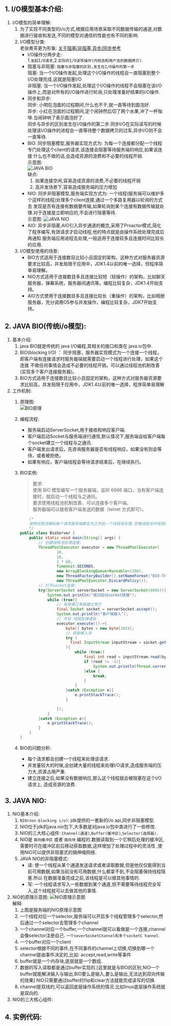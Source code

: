 ## 1. I/O模型基本介绍:

1. I/O模型的简单理解:
    1. 为了实现不同类型的i/o方式,根据应用场景采取不同数据传输的通道,对数据进行接收和发送,不同的模型对通信的性能也有不同的影响.
    2. I/O模型分类:  
       老张煮茶更为形象: [关于阻塞/非阻塞,异步/同步参考](https://www.zhihu.com/question/19732473)
        - I/O操作分两步走:  
          1.`发起I/O请求`,2.`实际的I/O读写操作(内核态和用户态的数据拷贝)`.
        - 阻塞与非阻塞:
          `阻塞与非阻塞的区别,发生在I/O操作的第一步`  
          阻塞: 当一个I/O操作发起,处理这个I/O操作的线程会一直阻塞到整个I/O处理完成,这就是阻塞I/O  
          非阻塞: 当一个I/O操作发起,处理这个I/O操作的线程不会阻塞在该I/O操作上,而是对所有的I/O操作进行轮询,只处理准备好结果的I/O操作.        
        - 同步和异步:  
          同步: 小明在泡面的过程期间,什么也不干,就一直等待到面泡好.  
          异步: 小红在泡面的过程期间,定个闹钟然后切了两个水果,冲了一杯咖啡.当闹钟响了表示面泡好了.  
          同步与异步的区别发生在I/0操作的第二步.同步I/O在实际读写的时候处理该I/O操作的进程会一直等待整个数据拷贝的过车,异步I/O则不会一直等待.
        - BIO: 同步阻塞模型,服务器实现方式为: 为每一个连接都分配一个线程专门处理这个client的请求,该连接会阻塞等待服务端的响应,如果该连接
          什么也不做的话,会造成资源的浪费和不必要的线程开销.  
          示意图:  
          ![JAVA BIO](../../_media/chapter13_Netty/1_javaIO复习/JAVA%20BIO.png)  
          缺点:  
          1. 如果连接空闲,容易造成资源的浪费,不必要的线程开销
          2. 高并发场景下,容易造成服务端的压力增加  
        - NIO: 同步非阻塞模型,服务端实现方式为: 一个线程(服务端可以维护多个这样的线程)处理多个client连接,通过一个多路复用器以轮询的方式去
          发现是否有连接有数据要传输,如果轮询到某个连接有数据传输就处理.对于连接是立即响应的,不会进行阻塞等待.  
          示意图: 
          ![JAVA NIO](../../_media/chapter13_Netty/1_javaIO复习/NIO.png)  
        - AIO: 异步非阻塞,AIO引入异步通道的概念,采用了Proactor模式,简化了程序编写,有效请求才启动线程,他的特点就是由操作系统处理完成后再通知
          服务端应用进程去处理,一般适用于连接较多且连接时间比较长的应用.
    3. I/O模型使用的场景:
        - BIO方式适用于连接数目比较小且固定的架构，这种方式对服务器资源要求比较高，并发局限于应用中，JDK1.4以前的唯一选择，但程序简单易理解。
        - NIO方式适用于连接数目多且连接比较短（轻操作）的架构，比如聊天服务器，弹幕系统，服务器间通讯等。编程比较复杂，JDK1.4开始支持。
        - AIO方式使用于连接数目多且连接比较长（重操作）的架构，比如相册服务器，充分调用OS参与并发操作，编程比较复杂，JDK7开始支持。  
    

## 2. JAVA BIO(传统i/o模型):

1. 基本介绍:  
    1. java BIO就是传统的 java I/O编程,其相关的接口和类在 java.io包中.
    2. BIO(blocking I/O) ： 同步阻塞，服务器实现模式为一个连接一个线程，即客户端有连接请求时服务器端就需要启动一个线程进行处理，如果这个连接
       不做任何事情会造成不必要的线程开销，可以通过线程池机制改善(实现多个客户连接服务器)。
    3. BIO方式适用于连接数目比较小且固定的架构，这种方式对服务器资源要求比较高，并发局限于应用中，JDK1.4以前的唯一选择，程序简单易理解
2. 工作机制:  
    1. 原理图:  
    ![BIO原理](../../_media/chapter13_Netty/1_javaIO复习/BIO工作原理.png)  
    2. 编程流程:  
        - 服务端启动ServerSocket,用于接收和响应客户端.
        - 客户端启动Socket与服务端进行通信,默认情况下,服务端会给客户端每个socket建立一个线程与之通讯.
        - 客户端发出请求后，先咨询服务器是否有线程响应，如果没有则会等待，或者被拒绝。
        - 如果有响应，客户端线程会等待请求结束后，在继续执行。
    3. BIO实例:
       > 要求:  
       使用 BIO 模型编写一个服务器端，监听 6666 端口，当有客户端连接时，就启动一个线程与之通讯。  
       要求使用线程池机制改善，可以连接多个客户端。  
       服务器端可以接收客户端发送的数据（telnet 方式即可）。  
        
        ```java
            /*
            使用线程池模拟每个请求服务端都会为之开启一个线程来处理.忽略线程池中线程数量的限制
            */
        public class BioServer {
            public static void main(String[] args) {
                // 创建线程池处理连接:
                ThreadPoolExecutor executor = new ThreadPoolExecutor(
                        10,
                        10,
                        2 * 60,
                        TimeUnit.SECONDS,
                        new ArrayBlockingQueue<Runnable>(100),
                        new ThreadFactoryBuilder().setNameFormat("BIO-THREAD-POOL-%d").build(),
                        new ThreadPoolExecutor.DiscardPolicy());
                // 打开socket连接:
                try(ServerSocket serverSocket = new ServerSocket(6666)){
                    System.out.println("成功启动socket链接");
                    while (true){
                        // 有链接过来就建立简介
                        final Socket socket = serverSocket.accept();
                        System.out.println("客户端接入");
                        // 开启 线程处理通信
                        executor.execute(()->{
                            byte[] bytes = new byte[1024];
                            // 获取输入流
                            try (
                              final InputStream inputStream = socket.getInputStream()
                            ){
                                while (true){
                                    final int read = inputStream.read(bytes);
                                    if (read != -1){
                                        System.out.println(Thread.currentThread().getName() + " : " +new String(bytes, "GBK"));
                                    }else {
                                        break;
                                    }
                                }
                            }catch (Exception e){
                                e.printStackTrace();
                            }
        
                        });
                    }
                }catch (Exception e){
                    e.printStackTrace();
                }
            }
        }
        ```  
   4. BIO的问题分析:
        - 每个请求都会创建一个线程来处理该请求.
        - 并发量较大的时候,会创建大量的线程来处理I/O请求,造成服务端的压力大,资源占用严重.
        - 建立连接之后,如果没有数据响应,那么这个线程就会被阻塞在这个I/O请求上, 造成资源的浪费.


## 3. JAVA NIO:
1. NIO基本介绍:
    1. `NIO(non-blocking i/o)`: jdk提供的一套新的i/o api,同步非阻塞模型.
    2. NIO位于jdk的java.nio包下,大多数是对java.io包中类进行了一些修改.
    3. NIO的三大核心组件: `Channel(通道)`,`Buffer(缓冲区)`,`Selector(选择器)`.  
    4. NIO是 `面向缓冲区` 或者 `面向块` 编程的.数据读取到一个它稍后处理的缓冲区,需要时可在缓冲区前后移动获取数据,这样增加了处理过程中的灵活性
    ,使用NIO可以提供非阻塞式的搞伸缩网络.  
    5. JAVA NIO的非阻塞模式:  
        - 读: 使一个线程从某个通道发送请求或者读取数据,但是他仅仅能得到当前可用数据,如果当前没有可用数据,什么都拿不到,不会阻塞保持线程阻塞.所以
    在数据准备完成之前,该线程是可以做其他事情的.
        - 写: 一个线程请求写入一些数据到某个通道,但不需要等待线程完全写入,这个线程就可以去做其他的事情.
2. NIO的原理示意图:
   ![NIO原理示意图](../../_media/chapter13_Netty/1_javaIO复习/Nio原理示意图.png)  
   解释:  
   1. 上图是服务端的NIO原理示意图
   2. 一个线程对应一个selector,服务端可以开启多个线程管理多个selector,然后通过一个selector去管理多个channel
   3. 一个channel对应一个buffer,一个channel就可以看做是一个连接,channel会像selector注册自己. `一个severSocketChannel和多个socketC hannel`.
   4. 一个buffer对应一个client 
   5. selector根据不同的事件,在不同事件的channel上切换,切换到哪一个channel是由事件决定的,比如: accept,read,write等事件
   6. buffer就是一个内存块,底层就是一个数组.
   7. 数据的写入读取都是通过buffer实现的.[这里就是与BIO的区别,NIO一个buffer就能解决输入与输出,BIO要么是输入,要么是输出,无法达到双向传输的效果]
    NIO只需要通过buffer的flip和clear方法就能完成读写的切换.  
   8. channel是双线的,可以返回底层操作系统的情况.比如linux底层操作系统就是双向的.
3. NIO的三大核心组件:
## 4. 实例代码:
